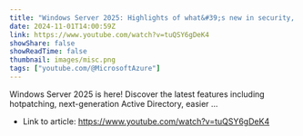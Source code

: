 ```yaml
---
title: "Windows Server 2025: Highlights of what&#39;s new in security, hybrid cloud, and performance"
date: 2024-11-01T14:00:59Z
link: https://www.youtube.com/watch?v=tuQSY6gDeK4
showShare: false
showReadTime: false
thumbnail: images/misc.png
tags: ["youtube.com/@MicrosoftAzure"]
---
```

Windows Server 2025 is here! Discover the latest features including hotpatching, next-generation Active Directory, easier ...

- Link to article: https://www.youtube.com/watch?v=tuQSY6gDeK4